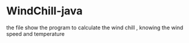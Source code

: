 # WindChill-java
the file show the program to calculate the wind chill , knowing the wind speed and temperature
